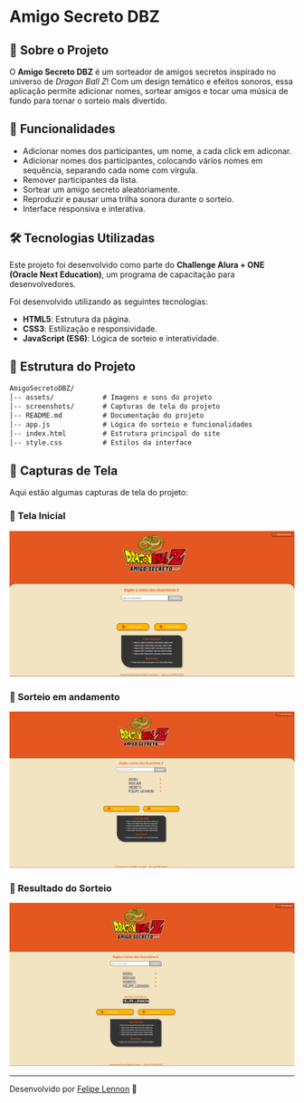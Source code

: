 # Amigo Secreto DBZ

## 📌 Sobre o Projeto
O **Amigo Secreto DBZ** é um sorteador de amigos secretos inspirado no universo de *Dragon Ball Z*! Com um design temático e efeitos sonoros, essa aplicação permite adicionar nomes, sortear amigos e tocar uma música de fundo para tornar o sorteio mais divertido.

## 🚀 Funcionalidades
- Adicionar nomes dos participantes, um nome, a cada click em adiconar.
- Adicionar nomes dos participantes, colocando vários nomes em sequência, separando cada nome com vírgula.
- Remover participantes da lista.
- Sortear um amigo secreto aleatoriamente.
- Reproduzir e pausar uma trilha sonora durante o sorteio.
- Interface responsiva e interativa.

## 🛠️ Tecnologias Utilizadas

Este projeto foi desenvolvido como parte do **Challenge Alura + ONE (Oracle Next Education)**, um programa de capacitação para desenvolvedores.

Foi desenvolvido utilizando as seguintes tecnologias:

- **HTML5**: Estrutura da página.
- **CSS3**: Estilização e responsividade.
- **JavaScript (ES6)**: Lógica de sorteio e interatividade.

## 📂 Estrutura do Projeto
```
AmigoSecretoDBZ/
│-- assets/            # Imagens e sons do projeto
│-- screenshots/       # Capturas de tela do projeto
│-- README.md          # Documentação do projeto
│-- app.js             # Lógica do sorteio e funcionalidades
│-- index.html         # Estrutura principal do site
│-- style.css          # Estilos da interface
```


## 📸 Capturas de Tela
Aqui estão algumas capturas de tela do projeto:

### 📌 Tela Inicial
![Tela Inicial](/screenshots/tela-inicial.png)

### 📌 Sorteio em andamento
![Sorteio](/screenshots/sorteio.png)

### 📌 Resultado do Sorteio
![Resultado](/screenshots/resultado.png)



---
Desenvolvido por [Felipe Lennon](https://github.com/flplennon) 🚀


